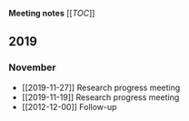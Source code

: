 **Meeting notes**
[[_TOC_]]

## 2019

### November
* [[2019-11-27]] Research progress meeting
* [[2019-11-19]] Research progress meeting
* [[2012-12-00]] Follow-up